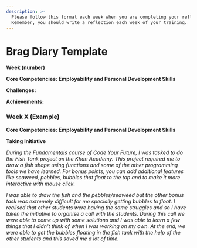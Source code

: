 ```yaml
---
description: >-
  Please follow this format each week when you are completing your reflection.
  Remember, you should write a reflection each week of your training.
---
```


# Brag Diary Template

**Week \(number\)**

**Core Competencies: Employability and Personal Development Skills**

**Challenges:** 

**Achievements:** 

### **Week X \(Example\)**

**Core Competencies: Employability and Personal Development Skills**

**Taking Initiative**

_During the Fundamentals course of Code Your Future, I was tasked to do the Fish Tank project on the Khan Academy. This project required me to draw a fish shape using functions and some of the other programming tools we have learned. For bonus points, you can add additional features like seaweed, pebbles, bubbles that float to the top and to make it more interactive with mouse click._ 

_I was able to draw the fish and the pebbles/seaweed but the other bonus task was extremely difficult for me specially getting bubbles to float. I realised that other students were having the same struggles and so I have taken the initiative to organise a call with the students. During this call we were able to come up with some solutions and I was able to learn a few things that I didn't think of when I was working on my own. At the end, we were able to get the bubbles floating in the fish tank with the help of the other students and this saved me a lot of time._

